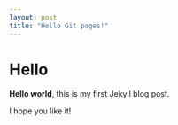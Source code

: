 ```yaml
---
layout: post
title: "Hello Git pages!"
---
```


# Hello

**Hello world**, this is my first Jekyll blog post.

I hope you like it!
